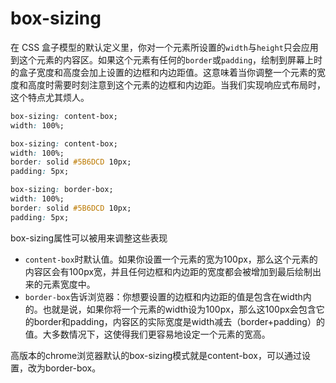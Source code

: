 # box-sizing
在 CSS 盒子模型的默认定义里，你对一个元素所设置的`width`与`height`只会应用到这个元素的内容区。如果这个元素有任何的`border`或`padding`，绘制到屏幕上时的盒子宽度和高度会加上设置的边框和内边距值。这意味着当你调整一个元素的宽度和高度时需要时刻注意到这个元素的边框和内边距。当我们实现响应式布局时，这个特点尤其烦人。
```css
box-sizing: content-box;
width: 100%;
```
```css
box-sizing: content-box;
width: 100%;
border: solid #5B6DCD 10px;
padding: 5px;
```
```css
box-sizing: border-box;
width: 100%;
border: solid #5B6DCD 10px;
padding: 5px;
```

box-sizing属性可以被用来调整这些表现
- `content-box`时默认值。如果你设置一个元素的宽为100px，那么这个元素的内容区会有100px宽，并且任何边框和内边距的宽度都会被增加到最后绘制出来的元素宽度中。
- `border-box`告诉浏览器：你想要设置的边框和内边距的值是包含在width内的。也就是说，如果你将一个元素的width设为100px，那么这100px会包含它的border和padding，内容区的实际宽度是width减去（border+padding）的值。大多数情况下，这使得我们更容易地设定一个元素的宽高。

高版本的chrome浏览器默认的box-sizing模式就是content-box，可以通过设置，改为border-box。


